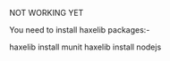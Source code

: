 NOT WORKING YET

You need to install haxelib packages:-

haxelib install munit
haxelib install nodejs
